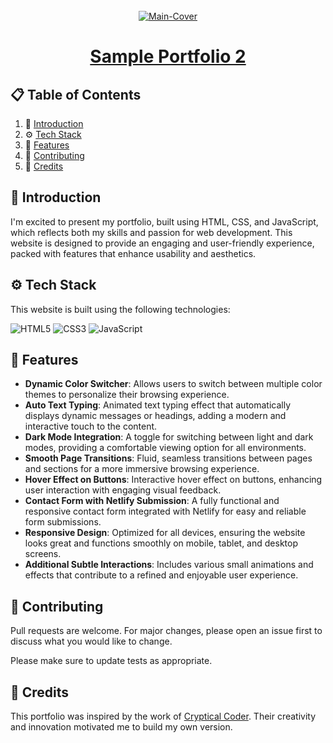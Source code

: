 <div align="center">
  <br />
   <a href="https://portfolio-2-getarpit.netlify.app/" target="_blank"><img src="https://i.ibb.co/CV4NHyH/brave-Ny-Kx9qo-Qwn.png" alt="Main-Cover" border="0"></a>
  <br />

# [Sample Portfolio 2](https://portfolio-2-getarpit.netlify.app/)

</div>

## 📋 <a name="table">Table of Contents</a>

1. 🤖 [Introduction](#introduction)
2. ⚙️ [Tech Stack](#techstack)
3. 🔋 [Features](#features)
4. 🚀 [Contributing](#contribute)
5. 🫡 [Credits](#credits)

## <a name="introduction">🤖 Introduction</a>

I'm excited to present my portfolio, built using HTML, CSS, and JavaScript, which reflects both my skills and passion for web development. This website is designed to provide an engaging and user-friendly experience, packed with features that enhance usability and aesthetics.

## <a name="techstack">⚙️ Tech Stack</a>

This website is built using the following technologies:

![HTML5](https://img.shields.io/badge/html5-%23E34F26.svg?style=for-the-badge&logo=html5&logoColor=white)
![CSS3](https://img.shields.io/badge/css3-%231572B6.svg?style=for-the-badge&logo=css3&logoColor=white)
![JavaScript](https://img.shields.io/badge/javascript-%23323330.svg?style=for-the-badge&logo=javascript&logoColor=%23F7DF1E)

## <a name="features">🔋 Features</a>

- **Dynamic Color Switcher**: Allows users to switch between multiple color themes to personalize their browsing experience.
- **Auto Text Typing**: Animated text typing effect that automatically displays dynamic messages or headings, adding a modern and interactive touch to the content.
- **Dark Mode Integration**: A toggle for switching between light and dark modes, providing a comfortable viewing option for all environments.
- **Smooth Page Transitions**: Fluid, seamless transitions between pages and sections for a more immersive browsing experience.
- **Hover Effect on Buttons**: Interactive hover effect on buttons, enhancing user interaction with engaging visual feedback.
- **Contact Form with Netlify Submission**: A fully functional and responsive contact form integrated with Netlify for easy and reliable form submissions.
- **Responsive Design**: Optimized for all devices, ensuring the website looks great and functions smoothly on mobile, tablet, and desktop screens.
- **Additional Subtle Interactions**: Includes various small animations and effects that contribute to a refined and enjoyable user experience.

## <a name="contribute"> 🚀 Contributing</a>

Pull requests are welcome. For major changes, please open an issue first
to discuss what you would like to change.

Please make sure to update tests as appropriate.

## 🫡 Credits

This portfolio was inspired by the work of [Cryptical Coder](https://www.youtube.com/@CrypticalCoder). Their creativity and innovation motivated me to build my own version.
